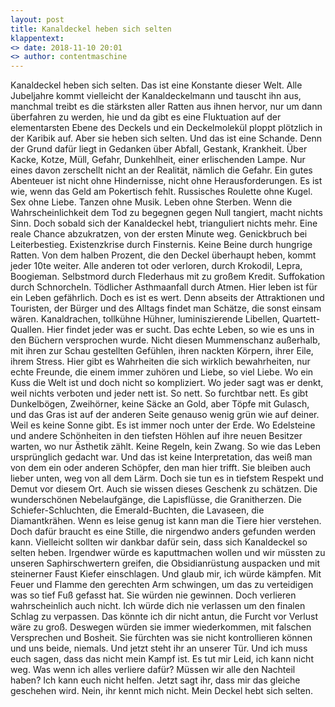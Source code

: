 ```yaml
---
layout: post
title: Kanaldeckel heben sich selten
klappentext:
<> date: 2018-11-10 20:01
<> author: contentmaschine
---
```


Kanaldeckel heben sich selten. Das ist eine Konstante dieser Welt. Alle Jubeljahre kommt vielleicht der Kanaldeckelmann und tauscht ihn aus, manchmal treibt es die stärksten aller Ratten aus ihnen hervor, nur um dann überfahren zu werden, hie und da gibt es eine Fluktuation auf der elementarsten Ebene des Deckels und ein Deckelmolekül ploppt plötzlich in der Karibik auf. Aber sie heben sich selten. Und das ist eine Schande. Denn der Grund dafür liegt in Gedanken über Abfall, Gestank, Krankheit. Über Kacke, Kotze, Müll, Gefahr, Dunkehlheit, einer erlischenden Lampe. Nur eines davon zerschellt nicht an der Realität, nämlich die Gefahr. Ein gutes Abenteuer ist nicht ohne Hindernisse, nicht ohne Herausforderungen. Es ist wie, wenn das Geld am Pokertisch fehlt. Russisches Roulette ohne Kugel. Sex ohne Liebe. Tanzen ohne Musik. Leben ohne Sterben. Wenn die Wahrscheinlichkeit dem Tod zu begegnen gegen Null tangiert, macht nichts Sinn. Doch sobald sich der Kanaldeckel hebt, trianguliert nichts mehr. Eine reale Chance abzukratzen, von der ersten Minute weg. Genickbruch bei Leiterbestieg. Existenzkrise durch Finsternis. Keine Beine durch hungrige Ratten. Von dem halben Prozent, die den Deckel überhaupt heben, kommt jeder 10te weiter. Alle anderen tot oder verloren, durch Krokodil, Lepra, Boogieman. Selbstmord durch Flederhaus mit zu großem Kredit. Suffokation durch Schnorcheln. Tödlicher Asthmaanfall durch Atmen. Hier leben ist für ein Leben gefährlich. Doch es ist es wert. Denn abseits der Attraktionen und Touristen, der Bürger und des Alltags findet man Schätze, die sonst einsam wären. Kanaldrachen, tollkühne Hühner, luminiszierende Libellen, Quartett-Quallen. Hier findet jeder was er sucht. Das echte Leben, so wie es uns in den Büchern versprochen wurde. Nicht diesen Mummenschanz außerhalb, mit ihren zur Schau gestellten Gefühlen, ihren nackten Körpern, ihrer Eile, ihrem Stress. Hier gibt es Wahrheiten die sich wirklich bewahrheiten, nur echte Freunde, die einem immer zuhören und Liebe, so viel Liebe. Wo ein Kuss die Welt ist und doch nicht so kompliziert. Wo jeder sagt was er denkt, weil nichts verboten und jeder nett ist. So nett. So furchtbar nett. Es gibt Dunkelbögen, Zweihörner, keine Säcke an Gold, aber Töpfe mit Gulasch, und das Gras ist auf der anderen Seite genauso wenig grün wie auf deiner. Weil es keine Sonne gibt. Es ist immer noch unter der Erde. Wo Edelsteine und andere Schönheiten in den tiefsten Höhlen auf ihre neuen Besitzer warten, wo nur Ästhetik zählt. Keine Regeln, kein Zwang. So wie das Leben ursprünglich gedacht war. Und das ist keine Interpretation, das weiß man von dem ein oder anderen Schöpfer, den man hier trifft. Sie bleiben auch lieber unten, weg von all dem Lärm. Doch sie tun es in tiefstem Respekt und Demut vor diesem Ort. Auch sie wissen dieses Geschenk zu schätzen. Die wunderschönen Nebelaufgänge, die Lapisflüsse, die Granitherzen. Die Schiefer-Schluchten, die Emerald-Buchten, die Lavaseen, die Diamantkrähen. Wenn es leise genug ist kann man die Tiere hier verstehen. Doch dafür braucht es eine Stille, die nirgendwo anders gefunden werden kann. Vielleicht sollten wir dankbar dafür sein, dass sich Kanaldeckel so selten heben. Irgendwer würde es kaputtmachen wollen und wir müssten zu unseren Saphirschwertern greifen, die Obsidianrüstung auspacken und mit steinerner Faust Kiefer einschlagen. Und glaub mir, ich würde kämpfen. Mit Feuer und Flamme den gerechten Arm schwingen, um das zu verteidigen was so tief Fuß gefasst hat. Sie würden nie gewinnen. Doch verlieren wahrscheinlich auch nicht. Ich würde dich nie verlassen um den finalen Schlag zu verpassen. Das könnte ich dir nicht antun, die Furcht vor Verlust wäre zu groß. Deswegen würden sie immer wiederkommen, mit falschen Versprechen und Bosheit. Sie fürchten was sie nicht kontrollieren können und uns beide, niemals. Und jetzt steht ihr an unserer Tür. Und ich muss euch sagen, dass das nicht mein Kampf ist. Es tut mir Leid, ich kann nicht weg. Was wenn ich alles verliere dafür? Müssen wir alle den Nachteil haben? Ich kann euch nicht helfen. Jetzt sagt ihr, dass mir das gleiche geschehen wird. Nein, ihr kennt mich nicht. Mein Deckel hebt sich selten.
